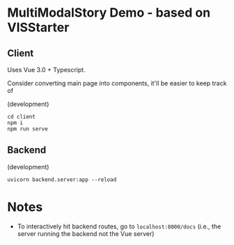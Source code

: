 # MultiModalStory Demo - based on VISStarter

## Client

Uses Vue 3.0 + Typescript.

Consider converting main page into components, it'll be easier to keep track of

(development)

```
cd client
npm i
npm run serve
```

## Backend

(development)

```
uvicorn backend.server:app --reload
```

# Notes
- To interactively hit backend routes, go to `localhost:8000/docs` (i.e., the server running the backend not the Vue server)
